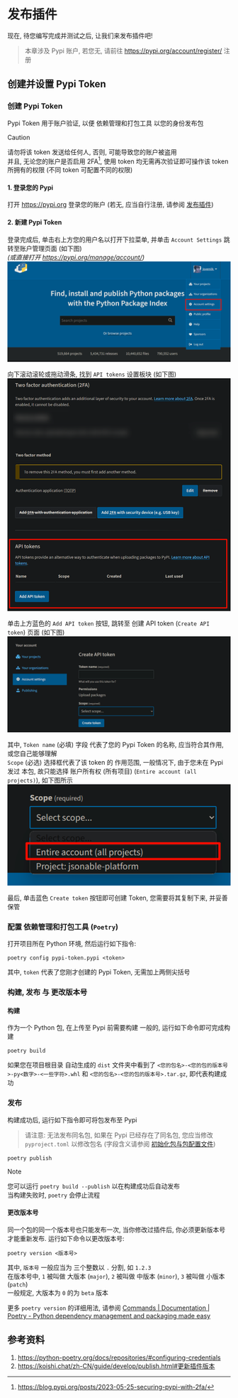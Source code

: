 # 发布插件

现在, 待您编写完成并测试之后, 让我们来发布插件吧!
> 本章涉及 Pypi 账户, 若您无, 请前往 <https://pypi.org/account/register/> 注册

## 创建并设置 Pypi Token
### 创建 Pypi Token
Pypi Token 用于账户验证, 以便 依赖管理和打包工具 以您的身份发布包
> [!CAUTION]
> 请勿将该 token 发送给任何人, 否则, 可能导致您的账户被盗用 <br>
> 并且, 无论您的账户是否启用 2FA[^2fa], 使用 token 均无需再次验证即可操作该 token 所拥有的权限 (不同 token 可配置不同的权限)

#### 1. 登录您的 Pypi
打开 <https://pypi.org> 登录您的账户 (若无, 应当自行注册, 请参阅 [发布插件](#发布插件))

#### 2. 新建 Pypi Token
登录完成后, 单击右上方您的用户名以打开下拉菜单, 并单击 `Account Settings` 跳转至账户管理页面 (如下图)<br>
*(或直接打开 <https://pypi.org/manage/account/>)*
![pypi-account-settings](res/images/pypi-account-settings.png)

向下滚动滚轮或拖动滑条, 找到 `API tokens` 设置板块 (如下图)
![pypi-account-settings-api-tokens](res/images/pypi-account-settings-api-tokens.png)

单击上方蓝色的 `Add API token` 按钮, 跳转至 创建 API token (`Create API token`) 页面 (如下图)
![pypi-create-api-token](res/images/pypi-create-api-token.png)

其中, `Token name` (必填) 字段 代表了您的 Pypi Token 的名称, 应当符合其作用, 或您自己能够理解 <br>
`Scope` (必选) 选择框代表了该 token 的 作用范围, 一般情况下, 由于您未在 Pypi 发过 本包, 故只能选择 账户所有权 (所有项目) (`Entire account (all projects)`), 如下图所示
![pypi-create-api-token-scopes](res/images/pypi-create-api-token-scopes.png)

最后, 单击蓝色 `Create token` 按钮即可创建 Token, 您需要将其复制下来, 并妥善保管

### 配置 依赖管理和打包工具 (`Poetry`)
打开项目所在 Python 环境, 然后运行如下指令:
```shell
poetry config pypi-token.pypi <token>
```
其中, `token` 代表了您刚才创建的 Pypi Token, 无需加上两侧尖括号

### 构建, 发布 与 更改版本号
#### 构建
作为一个 Python 包, 在上传至 Pypi 前需要构建
一般的, 运行如下命令即可完成构建
```shell
poetry build
```

如果您在项目根目录 自动生成的 `dist` 文件夹中看到了 `<您的包名>-<您的包的版本号>-py<数字>-<一些字符>.whl` 和 `<您的包名>-<您的包的版本号>.tar.gz`, 即代表构建成功

### 发布
构建成功后, 运行如下指令即可将包发布至 Pypi
> 请注意: 无法发布同名包, 如果在 Pypi 已经存在了同名包, 您应当修改 `pyproject.toml` 以修改包名 (字段含义请参阅 [初始化包与包配置文件](START.md#初始化包与包配置文件))
```shell
poetry publish
```

> [!NOTE]
> 您可以运行 `poetry build --publish` 以在构建成功后自动发布 <br>
> 当构建失败时, `poetry` 会停止流程

#### 更改版本号
同一个包的同一个版本号也只能发布一次, 当你修改过插件后, 你必须更新版本号才能重新发布.
运行如下命令以更改版本号:
```shell
poetry version <版本号>
```
其中, `版本号` 一般应当为 三个整数以 `.` 分割, 如 `1.2.3` <br>
在版本号中, `1` 被叫做 大版本 (`major`), `2` 被叫做 中版本 (`minor`), `3` 被叫做 小版本 (`patch`) <br>
一般规定, 大版本为 `0` 的为 `beta` 版本

更多 `poetry version` 的详细用法, 请参阅 [Commands | Documentation | Poetry - Python dependency management and packaging made easy](https://python-poetry.org/docs/cli/#version)

## 参考资料
1. <https://python-poetry.org/docs/repositories/#configuring-credentials>
2. <https://koishi.chat/zh-CN/guide/develop/publish.html#更新插件版本>

[^2fa]: <https://blog.pypi.org/posts/2023-05-25-securing-pypi-with-2fa/>
